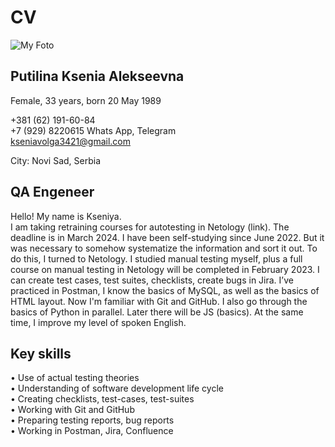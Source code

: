 # CV # 
![My Foto](FOTO/foto1.png) 
## Putilina Ksenia Alekseevna
Female, 33 years, born 20 May 1989

+381 (62) 191-60-84<br>
+7 (929) 8220615  Whats App, Telegram<br>
kseniavolga3421@gmail.com

City: Novi Sad, Serbia

## QA Engeneer

Hello! My name is Kseniya.<br> 
I am taking retraining courses for autotesting in Netology (link). The deadline is in March 2024. I have been self-studying since June 2022. But it was necessary to somehow systematize the information and sort it out. To do this, I turned to Netology. I studied manual testing myself, plus a full course on manual testing in Netology will be completed in February 2023. I can create test cases, test suites, checklists, create bugs in Jira. I’ve practiced in Postman, I know the basics of MySQL, as well as the basics of HTML layout. Now I'm familiar with Git and GitHub. I also go through the basics of Python in parallel. Later there will be JS (basics). At the same time, I improve my level of spoken English.

## Key skills

•	Use of actual testing theories<br>
•	Understanding of software development life cycle<br>
•	Creating checklists, test-cases, test-suites<br>
•	Working with Git and GitHub<br>
•	Preparing testing reports, bug reports<br>
•	Working in Postman, Jira, Confluence<br>
